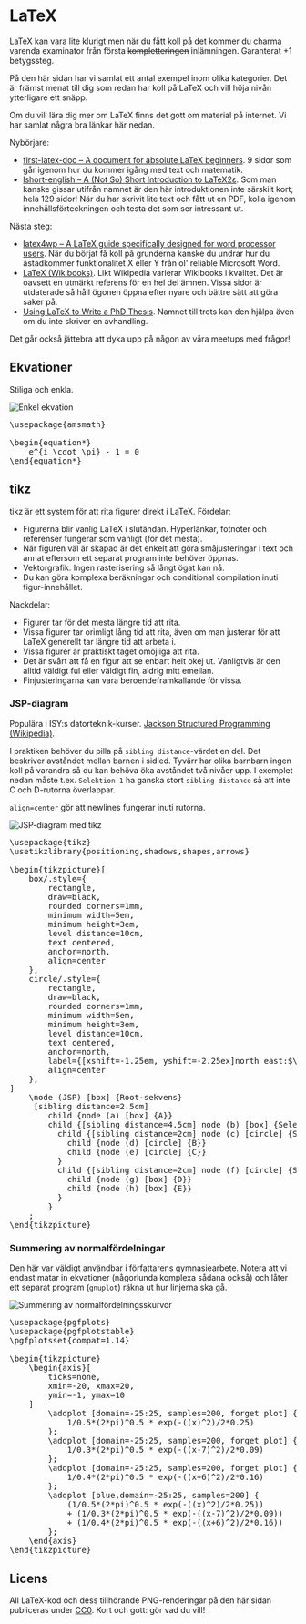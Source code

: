 # LaTeX

LaTeX kan vara lite klurigt men när du fått koll på det kommer du charma varenda
examinator från första <del>kompletteringen</del> inlämningen. Garanterat +1
betygssteg.

På den här sidan har vi samlat ett antal exempel inom olika kategorier. Det är
främst menat till dig som redan har koll på LaTeX och vill höja nivån
ytterligare ett snäpp.

Om du vill lära dig mer om LaTeX finns det gott om material på internet. Vi har
samlat några bra länkar här nedan.

Nybörjare:

- [first-latex-doc – A document for absolute LaTeX
  beginners](http://mirrors.ctan.org/info/first-latex-doc/first-latex-doc.pdf).
  9 sidor som går igenom hur du kommer igång med text och matematik.
- [lshort-english – A (Not So) Short Introduction to
  LaTeX2ε](http://mirrors.ctan.org/info/lshort/english/lshort.pdf). Som man
  kanske gissar utifrån namnet är den här introduktionen inte särskilt kort;
  hela 129 sidor! När du har skrivit lite text och fått ut en PDF, kolla igenom
  innehållsförteckningen och testa det som ser intressant ut.

Nästa steg:

- [latex4wp – A LaTeX guide specifically designed for word processor
  users](http://mirrors.ctan.org/info/latex4wp/latex4wp.pdf). När du börjat få
  koll på grunderna kanske du undrar hur du åstadkommer funktionalitet X eller Y
  från ol' reliable Microsoft Word.
- [LaTeX (Wikibooks)](https://en.wikibooks.org/wiki/LaTeX). Likt Wikipedia
  varierar Wikibooks i kvalitet. Det är oavsett en utmärkt referens för en hel
  del ämnen. Vissa sidor är utdaterade så håll ögonen öppna efter nyare och bättre
  sätt att göra saker på.
- [Using LaTeX to Write a PhD
  Thesis](https://www.dickimaw-books.com/latex/thesis/index.html). Namnet till
  trots kan den hjälpa även om du inte skriver en avhandling.

Det går också jättebra att dyka upp på någon av våra meetups med frågor!

## Ekvationer

Stiliga och enkla.

<img src="/static/img/latex/equation.png" alt="Enkel ekvation" class="latex" />

<pre class="latex">
\usepackage{amsmath}

\begin{equation*}
    e^{i \cdot \pi} - 1 = 0
\end{equation*}
</pre>

## tikz

tikz är ett system för att rita figurer direkt i LaTeX. Fördelar:

- Figurerna blir vanlig LaTeX i slutändan. Hyperlänkar, fotnoter och referenser
  fungerar som vanligt (för det mesta).
- När figuren väl är skapad är det enkelt att göra småjusteringar i text och
  annat eftersom ett separat program inte behöver öppnas.
- Vektorgrafik. Ingen rasterisering så långt ögat kan nå.
- Du kan göra komplexa beräkningar och conditional compilation inuti
  figur-innehållet.

Nackdelar:

- Figurer tar för det mesta längre tid att rita.
- Vissa figurer tar orimligt lång tid att rita, även om man justerar för att
  LaTeX generellt tar längre tid att arbeta i.
- Vissa figurer är praktiskt taget omöjliga att rita.
- Det är svårt att få en figur att se enbart helt okej ut. Vanligtvis är den
  alltid väldigt ful eller väldigt fin, aldrig mitt emellan.
- Finjusteringarna kan vara beroendeframkallande för vissa.

### JSP-diagram

Populära i ISY:s datorteknik-kurser. [Jackson Structured Programming
(Wikipedia)](https://en.wikipedia.org/wiki/Jackson_structured_programming).

I praktiken behöver du pilla på `sibling distance`-värdet en del. Det beskriver
avståndet mellan barnen i sidled. Tyvärr har olika barnbarn ingen koll på varandra
så du kan behöva öka avståndet två nivåer upp. I exemplet nedan måste t.ex.
`Selektion 1` ha ganska stort `sibling distance` så att inte C och D-rutorna
överlappar.

`align=center` gör att newlines fungerar inuti rutorna.

<img src="/static/img/latex/jsp.png" alt="JSP-diagram med tikz" class="latex" />

<pre class="latex">
\usepackage{tikz}
\usetikzlibrary{positioning,shadows,shapes,arrows}

\begin{tikzpicture}[
    box/.style={
        rectangle,
        draw=black,
        rounded corners=1mm,
        minimum width=5em,
        minimum height=3em,
        level distance=10cm,
        text centered,
        anchor=north,
        align=center
    },
    circle/.style={
        rectangle,
        draw=black,
        rounded corners=1mm,
        minimum width=5em,
        minimum height=3em,
        level distance=10cm,
        text centered,
        anchor=north,
        label={[xshift=-1.25em, yshift=-2.25ex]north east:$\circ$},
        align=center
    },
]
    \node (JSP) [box] {Root-sekvens}
     [sibling distance=2.5cm]
        child {node (a) [box] {A}}
        child {[sibling distance=4.5cm] node (b) [box] {Selektion 1}
          child {[sibling distance=2cm] node (c) [circle] {Selektion 2}
            child {node (d) [circle] {B}}
            child {node (e) [circle] {C}}
          }
          child {[sibling distance=2cm] node (f) [circle] {Sekvens 2}
            child {node (g) [box] {D}}
            child {node (h) [box] {E}}
          }
        }
    ;
\end{tikzpicture}
</pre>

### Summering av normalfördelningar

Den här var väldigt användbar i författarens gymnasiearbete. Notera att vi
endast matar in ekvationer (någorlunda komplexa sådana också) och låter ett
separat program (`gnuplot`) räkna ut hur linjerna ska gå.

<img src="/static/img/latex/sum_normal_dist.png" alt="Summering av normalfördelningsskurvor" class="latex" />

<pre class="latex">
\usepackage{pgfplots}
\usepackage{pgfplotstable}
\pgfplotsset{compat=1.14}

\begin{tikzpicture}
    \begin{axis}[
        ticks=none,
        xmin=-20, xmax=20,
        ymin=-1, ymax=10
    ]
        \addplot [domain=-25:25, samples=200, forget plot] {
            1/0.5*(2*pi)^0.5 * exp(-((x)^2)/2*0.25)
        };
        \addplot [domain=-25:25, samples=200, forget plot] {
            1/0.3*(2*pi)^0.5 * exp(-((x-7)^2)/2*0.09)
        };
        \addplot [domain=-25:25, samples=200, forget plot] {
            1/0.4*(2*pi)^0.5 * exp(-((x+6)^2)/2*0.16)
        };
        \addplot [blue,domain=-25:25, samples=200] {
            (1/0.5*(2*pi)^0.5 * exp(-((x)^2)/2*0.25))
            + (1/0.3*(2*pi)^0.5 * exp(-((x-7)^2)/2*0.09)) 
            + (1/0.4*(2*pi)^0.5 * exp(-((x+6)^2)/2*0.16))
        };
    \end{axis}
\end{tikzpicture}
</pre>

## Licens

All LaTeX-kod och dess tillhörande PNG-renderingar på den här sidan publiceras
under [CC0](https://creativecommons.org/share-your-work/public-domain/cc0/).
Kort och gott: gör vad du vill!
